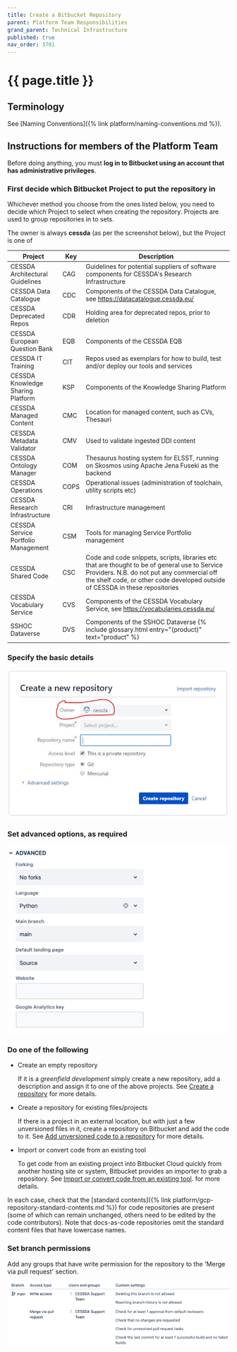 ```yaml
---
title: Create a Bitbucket Repository
parent: Platform Team Responsibilities
grand_parent: Technical Infrastructure
published: true
nav_order: 3701
---
```


# {{ page.title }}

## Terminology

See [Naming Conventions]({% link platform/naming-conventions.md %}).

## Instructions for members of the Platform Team

Before doing anything, you must **log in to Bitbucket using an account that has administrative privileges**.

### First decide which Bitbucket Project to put the repository in

Whichever method you choose from the ones listed below, you need to decide which Project to select when creating the repository.
Projects are used to group repositories in to sets.

The owner is always **cessda** (as per the screenshot below), but the Project is one of

|   **Project**                                           | **Key** | **Description**                                                                                |
|---------------------------------------------------------|---------|------------------------------------------------------------------------------------------------|
|                    CESSDA Architectural Guidelines      | CAG     | Guidelines for potential suppliers of software components for CESSDA's Research Infrastructure |
|                    CESSDA Data Catalogue                |   CDC   |   Components of the CESSDA Data Catalogue, see <https://datacatalogue.cessda.eu/>                |
|                    CESSDA Deprecated Repos              |   CDR   |   Holding area for deprecated repos, prior to deletion                                         |
|                    CESSDA European Question Bank        |   EQB   |   Components of the CESSDA EQB                                                                 |
|                    CESSDA IT Training                   |   CIT   |   Repos used as exemplars for how to build, test and/or deploy our tools and services          |
|                    CESSDA Knowledge Sharing Platform    |   KSP   |   Components of the Knowledge Sharing Platform                                                 |
|                    CESSDA Managed Content               |   CMC   |   Location for managed content, such as CVs, Thesauri                                          |
|                    CESSDA Metadata Validator            |   CMV   |   Used to validate ingested DDI content                                                        |
|                    CESSDA Ontology Manager              |   COM  |   Thesaurus hosting system for ELSST, running on Skosmos using Apache Jena Fuseki as the backend                        |
|                    CESSDA Operations                    |   COPS  |   Operational issues (administration of toolchain, utility scripts etc)                        |
|                    CESSDA Research Infrastructure       |   CRI   |   Infrastructure management                                                                    |
|                    CESSDA Service Portfolio Management  |   CSM   |   Tools for managing Service Portfolio management                                              |
|                    CESSDA Shared Code                     |   CSC   |   Code and code snippets, scripts, libraries etc that are thought to be of general use to Service Providers. N.B. do not put any commercial off the shelf code, or other code developed outside of CESSDA in these repositories             |
|                    CESSDA Vocabulary Service            |   CVS   |   Components of the CESSDA Vocabulary Service, see <https://vocabularies.cessda.eu/>             |
|                    SSHOC Dataverse                      |   DVS   |   Components of the SSHOC Dataverse  {% include glossary.html entry="(product)" text="product" %}                                                    |

### Specify the basic details

![New Git Repository](../images/new-git-repo.png)

### Set advanced options, as required

![Repository advanced options](../images/bitbucket-advanced-options.png)

### Do one of the following

* Create an empty repository

    If it is a *greenfield development* simply create a new repository, add a description and assign it to one of the above projects.
    See [Create a repository](<https://support.atlassian.com/bitbucket-cloud/docs/create-a-repository/>)
    for more details.

* Create a repository for existing files/projects

    If there is a project in an external location, but with just a few unversioned files in it,
    create a repository on Bitbucket and add the code to it.
    See
    [Add unversioned code to a repository](<https://support.atlassian.com/bitbucket-cloud/docs/add-unversioned-code-to-a-repository/>)
    for more details.

* Import or convert code from an existing tool

    To get code from an existing project into Bitbucket Cloud quickly from another hosting site or system,
    Bitbucket provides an importer to grab a repository. See
    [Import or convert code from
    an existing tool](<https://support.atlassian.com/bitbucket-cloud/docs/import-or-convert-code-from-an-existing-tool/>).
    for more details.

In each case, check that the [standard contents]({% link platform/gcp-repository-standard-contents.md %})
for code repositories are present (some of which can remain unchanged, others need to be edited by the code contributors).
Note that docs-as-code repositories omit the standard content files that have lowercase names.

### Set branch permissions

Add any groups that have write permission for the repository to the 'Merge via pull request' section.

![Set branch permissions](../images/branch-permissions.png)
